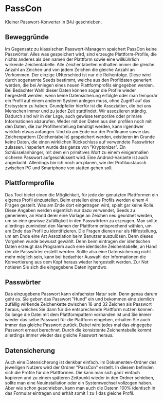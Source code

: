 # PassCon
Kleiner Passwort-Konverter in B4J geschrieben.

## Beweggründe
Im Gegensatz zu klassischen Passwort-Managern speichert PassCon keine Passwörter. Alles was gespeichert wird, sind erzeugte Plattform-Profile, die nichts anderes als den namen der Plattform sowie eine willkührlich wirkende Zeichentabelle. Alle Zeichentabellen enthalten immer die gleiche Anzahl an Zeichen und von jedem Zeichen die gleiche Anzahl an Vorkommen. Der einzige UNterschied ist nur die Reihenfolge. Diese wird durch sogenannte Seeds bestimmt, welche aus den Profildaten generiert werden, die bei Anlegen eines neuen Plattformprofils eingegeben werden. Bei Bedachter Wahl dieser Daten können sogar die Profile wieder hergestellt werden, wenn keine Datensicherung erfolgte oder man temporär ein Profil auf einem anderen System anlegen muss, ohne Zugriff auf das Erstsystem zu haben.
Grundpfeiler hierfür ist die Assoziation, die bei uns Menschen immer und zu jeder Zeit stattfindet. Wir assoziieren ständig. Dadurch sind wir in der Lage, auch gewisse temporäre oder primäre Informationen abzurufen. Weder mit den Daten aus den profilen noch mit den Daten, die zur Profilherstellung benötigt werden, kann irgendwer wirklich etwas anfangen. Und da am Ende nur der Profilname sowie das Zeichenpattern (Zeichentabelle) gespeichert werden, existieren im Grunde keine Daten, die einen wirklichen Rückschluss auf verwendete Passwörter zulassen. Insperiert wurde das ganze von "Kryptonizer". Ein Schlüsselanhänger, mit dem ein primitives Wort zu einem einigermaßen sicheren Passwort aufgeschlüsselt wird.
Eine Android-Variante ist auch angedacht. Allerdings bin ich noch am planen, wie der Profilaustausch zwischen PC und Smartphone von statten gehen soll.

## Plattformprofile
Das Tool bietet einen die Möglichkeit, für jede der genutzten Plattformen ein eigenes Profil einzustellen. Beim erstellen eines Profils werden einem 4 Fragen gestellt. Was am Ende dort eingetragen wird, spielt gar keine Rolle. Diese Angaben werden eigentlich nur dazu verwendet, Seeds zu generieren, an Hand derer eine Vorlage an Zeichen neu geordnet werden, um so eine gewisse Zufälligkeit in den Passwörtern zu erzeugen.
Man sollte allerdings zumindest den Namen der Plattform entsprechend wählen, um am Ende das Profil zu identifizieren. Die Fragen dienen nur als Hilfestellung, um am Ende eine Art Assoziation beim Benutzer auszulösen. Denn dieses Vorgehen wurde bewusst gewählt. Denn beim eintragen der identischen Daten erzeugt das Programm auch eine identische Zeichentabelle, an Hand der die Passwörter erstellt werden. Sollte also eine Datensicherung nicht mehr möglich sein, kann bei bedachter Auswahl der Informationen die Konvertierung aus dem Kopf heraus wieder hergestellt werden. Zur Not notieren Sie sich die eingegebene Daten irgendwo.

## Passwörter
Das einzugebene Passwort kann einfachster Natur sein. Denn genau darum geht es. Sie geben das Passwort "Hund" ein und bekommen eine ziemlich zufällig wirkende Zeichenkette zwischen 16 und 32 Zeichen als Passwort heraus, welches Sie dann für die entsprechende Plattform nutzen können. So lange die Datei mit dem Plattformpattern vorhanden ist und Sie immer wieder das selbe Passwort für die Plattform eingeben, erhalten Sie auch immer das gleiche Passwort zurück. Dabei wird jedes mal das eingegebe Passwort erneut berechnet. Durch die konsistente Zeichentabelle kommt allerdings immer wieder das gleiche Passwort heraus.

## Datensicherung
Auch eine Datensicherung ist denkbar einfach. Im Dokumenten-Ordner des jeweiligen Nutzers wird der Ordner "PassCon" erstellt. In diesem befinden sich die Profile für die Plattformen. Die kann man sich ganz einfach kopieren und zu einem späteren Zeitpunkt wieder in den Ordner schieben, sollte man eine Neuinstallation oder ein Systemwechsel vollzogen haben. Aber wie schon geschrieben, kann man auch die Datenn 100% identisch in das Formular eintragen und erhält somit 1 zu 1 das gleiche Profil.
